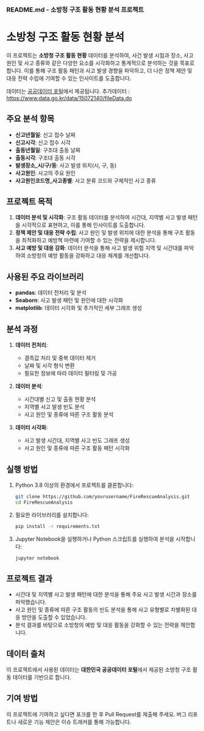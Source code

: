 ### README.md - 소방청 구조 활동 현황 분석 프로젝트

# 소방청 구조 활동 현황 분석

이 프로젝트는 **소방청 구조 활동 현황** 데이터를 분석하여, 사건 발생 시점과 장소, 사고 원인 및 사고 종류와 같은 다양한 요소를 시각화하고 통계적으로 분석하는 것을 목표로 합니다. 이를 통해 구조 활동 패턴과 사고 발생 경향을 파악하고, 더 나은 정책 제안 및 대응 전략 수립에 기여할 수 있는 인사이트를 도출합니다.

데이터는 [공공데이터 포털](https://www.data.go.kr/data/15062386/fileData.do)에서 제공됩니다.
추가데이터 : https://www.data.go.kr/data/15072140/fileData.do

## 주요 분석 항목
- **신고년월일**: 신고 접수 날짜
- **신고시각**: 신고 접수 시각
- **출동년월일**: 구조대 출동 날짜
- **출동시각**: 구조대 출동 시각
- **발생장소_시/구/동**: 사고 발생 위치(시, 구, 동)
- **사고원인**: 사고의 주요 원인
- **사고원인코드명_사고종별**: 사고 분류 코드와 구체적인 사고 종류

## 프로젝트 목적
1. **데이터 분석 및 시각화**: 구조 활동 데이터를 분석하여 시간대, 지역별 사고 발생 패턴을 시각적으로 표현하고, 이를 통해 인사이트를 도출합니다.
2. **정책 제안 및 대응 전략 수립**: 사고 원인 및 발생 위치에 대한 분석을 통해 구조 활동을 최적화하고 예방책 마련에 기여할 수 있는 전략을 제시합니다.
3. **사고 예방 및 대응 강화**: 데이터 분석을 통해 사고 발생 위험 지역 및 시간대를 파악하여 소방청의 예방 활동을 강화하고 대응 체계를 개선합니다.

## 사용된 주요 라이브러리
- **pandas**: 데이터 전처리 및 분석
- **Seaborn**: 사고 발생 패턴 및 원인에 대한 시각화
- **matplotlib**: 데이터 시각화 및 추가적인 세부 그래프 생성

## 분석 과정
1. **데이터 전처리**:
   - 결측값 처리 및 중복 데이터 제거
   - 날짜 및 시각 형식 변환
   - 필요한 정보에 따라 데이터 필터링 및 가공
   
2. **데이터 분석**:
   - 시간대별 신고 및 출동 현황 분석
   - 지역별 사고 발생 빈도 분석
   - 사고 원인 및 종류에 따른 구조 활동 분석

3. **데이터 시각화**:
   - 사고 발생 시간대, 지역별 사고 빈도 그래프 생성
   - 사고 원인 및 종류에 따른 구조 활동 패턴 시각화

## 실행 방법
1. Python 3.8 이상의 환경에서 프로젝트를 클론합니다:

   ```bash
   git clone https://github.com/yourusername/FireRescueAnalysis.git
   cd FireRescueAnalysis
   ```

2. 필요한 라이브러리를 설치합니다:

   ```bash
   pip install -r requirements.txt
   ```

3. Jupyter Notebook을 실행하거나 Python 스크립트를 실행하여 분석을 시작합니다:

   ```bash
   jupyter notebook
   ```

## 프로젝트 결과
- 시간대 및 지역별 사고 발생 패턴에 대한 분석을 통해 주요 사고 발생 시간과 장소를 파악했습니다.
- 사고 원인 및 종류에 따른 구조 활동의 빈도 분석을 통해 사고 유형별로 차별화된 대응 방안을 도출할 수 있었습니다.
- 분석 결과를 바탕으로 소방청의 예방 및 대응 활동을 강화할 수 있는 전략을 제안합니다.

## 데이터 출처
이 프로젝트에서 사용된 데이터는 **대한민국 공공데이터 포털**에서 제공된 소방청 구조 활동 데이터를 기반으로 합니다.

## 기여 방법
이 프로젝트에 기여하고 싶다면 포크를 한 후 Pull Request를 제출해 주세요. 버그 리포트나 새로운 기능 제안은 이슈 트래커를 통해 가능합니다.
